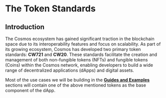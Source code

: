 # The Token Standards

## Introduction

The Cosmos ecosystem has gained significant traction in the blockchain space due to its interoperability features and focus on scalability. As part of its growing ecosystem, Cosmos has developed two primary token standards: **CW721** and **CW20**. These standards facilitate the creation and management of both non-fungible tokens (NFTs) and fungible tokens (Coins) within the Cosmos network, enabling developers to build a wide range of decentralized applications (dApps) and digital assets.

Most of the use cases we will be building in the [**Guides and Examples**](broken-reference) sections will contain one of the above mentioned tokens as the base component of the dApp.

